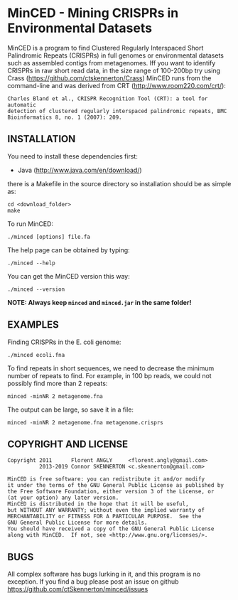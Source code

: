 # MinCED - Mining CRISPRs in Environmental Datasets


MinCED is a program to find Clustered Regularly Interspaced Short Palindromic
Repeats (CRISPRs) in full genomes or environmental datasets such as assembled
contigs from metagenomes. Iff you want to identify CRISPRs in raw short read 
data, in the size range of 100-200bp try using Crass (https://github.com/ctskennerton/Crass)
MinCED runs from the command-line and was derived from CRT (http://www.room220.com/crt/):
  
    Charles Bland et al., CRISPR Recognition Tool (CRT): a tool for automatic
    detection of clustered regularly interspaced palindromic repeats, BMC
    Bioinformatics 8, no. 1 (2007): 209.


## INSTALLATION

You need to install these dependencies first:
  * Java (http://www.java.com/en/download/)

there is a Makefile in the source directory so installation should be as simple as:

    cd <download_folder>
    make

To run MinCED:

    ./minced [options] file.fa

The help page can be obtained by typing:

    ./minced --help

You can get the MinCED version this way:

    ./minced --version

**NOTE: Always keep `minced` and `minced.jar` in the same folder!**

## EXAMPLES

Finding CRISPRs in the E. coli genome:

    ./minced ecoli.fna

To find repeats in short sequences, we need to decrease the minimum number of
repeats to find. For example, in 100 bp reads, we could not possibly find more
than 2 repeats:

    minced -minNR 2 metagenome.fna

The output can be large, so save it in a file:

    minced -minNR 2 metagenome.fna metagenome.crisprs

## COPYRIGHT AND LICENSE

```
Copyright 2011      Florent ANGLY     <florent.angly@gmail.com>
          2013-2019 Connor SKENNERTON <c.skennerton@gmail.com>

MinCED is free software: you can redistribute it and/or modify
it under the terms of the GNU General Public License as published by
the Free Software Foundation, either version 3 of the License, or
(at your option) any later version.
MinCED is distributed in the hope that it will be useful,
but WITHOUT ANY WARRANTY; without even the implied warranty of
MERCHANTABILITY or FITNESS FOR A PARTICULAR PURPOSE.  See the
GNU General Public License for more details.
You should have received a copy of the GNU General Public License
along with MinCED.  If not, see <http://www.gnu.org/licenses/>.
```

## BUGS

All complex software has bugs lurking in it, and this program is no exception.
If you find a bug please post an issue on github https://github.com/ctSkennerton/minced/issues
